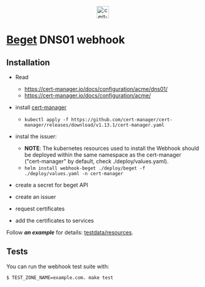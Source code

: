 <p align="center">
  <img src="https://raw.githubusercontent.com/cert-manager/cert-manager/d53c0b9270f8cd90d908460d69502694e1838f5f/logo/logo-small.png" height="32" width="32" alt="cert-manager project logo" />
</p>

# [Beget](beget.com) DNS01 webhook 

## Installation

- Read 
    - https://cert-manager.io/docs/configuration/acme/dns01/
    - https://cert-manager.io/docs/configuration/acme/

- install [cert-manager](https://github.com/cert-manager/cert-manager)
    - `kubectl apply -f https://github.com/cert-manager/cert-manager/releases/download/v1.13.1/cert-manager.yaml`
- instal the issuer:
    - **NOTE**: The kubernetes resources used to install the Webhook should be deployed within the same namespace as the cert-manager ("cert-manager" by default, check ./deploy/values.yaml).
    - `helm install webhook-beget ./deploy/beget -f ./deploy/values.yaml -n cert-manager`
- create a secret for beget API
- create an issuer
- request certificates
- add the certificates to services

Follow ***an example*** for details: [testdata/resources](testdata/resources/README.md).

## Tests

You can run the webhook test suite with:

```bash
$ TEST_ZONE_NAME=example.com. make test
```
